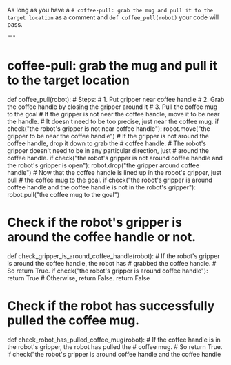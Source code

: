 

As long as you have a `# coffee-pull: grab the mug and pull it to the target location` as a comment and `def coffee_pull(robot)` your code will pass.

"""
# coffee-pull: grab the mug and pull it to the target location
def coffee_pull(robot):
    # Steps:
    #  1. Put gripper near coffee handle
    #  2. Grab the coffee handle by closing the gripper around it
    #  3. Pull the coffee mug to the goal
    # If the gripper is not near the coffee handle, move it to be near the handle.
    # It doesn't need to be too precise, just near the coffee mug.
    if check("the robot's gripper is not near coffee handle"):
        robot.move("the gripper to be near the coffee handle")
    # If the gripper is not around the coffee handle, drop it down to grab the
    # coffee handle.
    # The robot's gripper doesn't need to be in any particular direction, just
    # around the coffee handle.
    if check("the robot's gripper is not around coffee handle and the robot's gripper is open"):
        robot.drop("the gripper around coffee handle")
    # Now that the coffee handle is lined up in the robot's gripper, just pull
    # the coffee mug to the goal.
    if check("the robot's gripper is around coffee handle and the coffee handle is not in the robot's gripper"):
        robot.pull("the coffee mug to the goal")


# Check if the robot's gripper is around the coffee handle or not.
def check_gripper_is_around_coffee_handle(robot):
    # If the robot's gripper is around the coffee handle, the robot has
    # grabbed the coffee handle.
    # So return True.
    if check("the robot's gripper is around coffee handle"):
        return True
    # Otherwise, return False.
    return False


# Check if the robot has successfully pulled the coffee mug.
def check_robot_has_pulled_coffee_mug(robot):
    # If the coffee handle is in the robot's gripper, the robot has pulled the
    # coffee mug.
    # So return True.
    if check("the robot's gripper is around coffee handle and the coffee handle